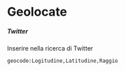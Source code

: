 # Geolocate

##### Twitter
Inserire nella ricerca di Twitter
```
geocode:Logitudine,Latitudine,Raggio
```